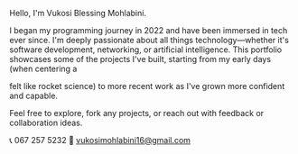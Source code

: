 Hello, I'm Vukosi Blessing Mohlabini.

I began my programming journey in 2022 and have been immersed in tech ever since. I'm deeply passionate about all things technology—whether it's software development, networking, or artificial intelligence. 
This portfolio showcases some of the projects I've built, starting from my early days (when centering a <div> felt like rocket science) to more recent work as I've grown more confident and capable.

Feel free to explore, fork any projects, or reach out with feedback or collaboration ideas.

📞 067 257 5232
📧 vukosimohlabini16@gmail.com
